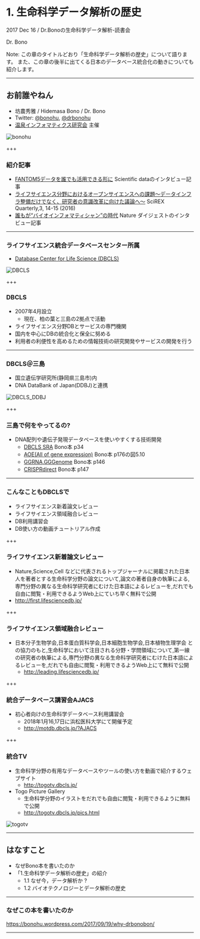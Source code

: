 # 1. 生命科学データ解析の歴史

2017 Dec 16 / Dr.Bonoの生命科学データ解析-読書会

Dr. Bono

Note:
この章のタイトルどおり「生命科学データ解析の歴史」について語ります。
また、この章の後半に出てくる日本のデータベース統合化の動きについても紹介します。

---

## お前誰やねん

* 坊農秀雅 / Hidemasa Bono / Dr. Bono
* Twitter: [@bonohu](https://twitter.com/bonohu), [@drbonohu](https://twitter.com/drbonohu)
* [温泉インフォマティクス研究会](https://twitter.com/kubor_/status/860448923441221632) 主催

![bonohu](http://www.natureasia.com/static/ja-jp/scientificdata/img/papers-from-japan/fantom5/bono.jpg)

+++

### 紹介記事

*  [FANTOM5データを誰でも活用できる形に](https://www.natureasia.com/ja-jp/scientificdata/papers-from-japan/fantom5) Scientific dataのインタビュー記事
* [ライフサイエンス分野におけるオープンサイエンスへの課題〜データインフラ整備だけでなく、研究者の意識改革に向けた議論へ〜](http://scirex.grips.ac.jp/newsletter/SciREX-Quarterly20161125.pdf#page=14) SciREX Quarterly,3, 14-15 (2016)
* [誰もが“バイオインフォマティシャン”の時代](http://doi.org/10.1038/ndigest.2015.150122) Nature ダイジェストのインタビュー記事
---

### ライフサイエンス統合データベースセンター所属

* [Database Center for Life Science (DBCLS)](https://dbcls.rois.ac.jp/)

![DBCLS](http://leading.lifesciencedb.jp/wordpress/wp-content/uploads/2014/06/logo_en_c.png)

+++

### DBCLS

* 2007年4月設立
  * 現在、柏の葉と三島の2拠点で活動
* ライフサイエンス分野DBとサービスの専門機関
* 国内を中心にDBの統合化と保全に努める
* 利用者の利便性を高めるための情報技術の研究開発やサービスの開発を行う

---

### DBCLS＠三島

* 国立遺伝学研究所(静岡県三島市)内
* DNA DataBank of Japan(DDBJ)と連携

![DBCLS_DDBJ](http://dbcls.rois.ac.jp/wp-content/uploads/2014/02/076a3beb1ba39ef1b0a95339fc86ec72.png)

+++

### 三島で何をやってるの?

* DNA配列や遺伝子発現データベースを使いやすくする技術開発
  * [DBCLS SRA](http://sra.dbcls.jp/) Bono本 p34
  * [AOE(All of gene expression)](http://aoe.dbcls.jp/) Bono本 p176の図5.10
  * [GGRNA](http://ggrna.dbcls.jp/),[GGGenome](http://gggenome.dbcls.jp/) Bono本 p146
  * [CRISPRdirect](http://crispr.dbcls.jp/) Bono本 p147
---

### こんなこともDBCLSで

* ライフサイエンス新着論文レビュー
* ライフサイエンス領域融合レビュー
* DB利用講習会
* DB使い方の動画チュートリアル作成

+++

### ライフサイエンス新着論文レビュー

* Nature,Science,Cell などに代表されるトップジャーナルに掲載された日本人を著者とする生命科学分野の論文について,論文の著者自身の執筆による,専門分野の異なる生命科学研究者にむけた日本語によるレビューを,だれでも自由に閲覧・利用できるようWeb上にていち早く無料で公開
* http://first.lifesciencedb.jp/

+++

### ライフサイエンス領域融合レビュー

* 日本分子生物学会,日本蛋白質科学会,日本細胞生物学会,日本植物生理学会 との協力のもと,生命科学において注目される分野・学問領域について,第一線の研究者の執筆による,専門分野の異なる生命科学研究者にむけた日本語によるレビューを,だれでも自由に閲覧・利用できるようWeb上にて無料で公開
  - http://leading.lifesciencedb.jp/


+++

### 統合データベース講習会AJACS

* 初心者向けの生命科学データベース利用講習会
  - 2018年1月16,17日に浜松医科大学にて開催予定
  - http://motdb.dbcls.jp/?AJACS

+++

### 統合TV

* 生命科学分野の有用なデータベースやツールの使い方を動画で紹介するウェブサイト
  - http://togotv.dbcls.jp/
* Togo Picture Gallery
  - 生命科学分野のイラストをだれでも自由に閲覧・利用できるように無料で公開
  - http://togotv.dbcls.jp/pics.html

![togotv](http://togotv.dbcls.jp/images/logo_togotv15.png)

---

## はなすこと

* なぜBono本を書いたのか
* 「1.生命科学データ解析の歴史」の紹介
  * 1.1 なぜ今，データ解析か ?
  * 1.2 バイオテクノロジーとデータ解析の歴史


---

### なぜこの本を書いたのか

https://bonohu.wordpress.com/2017/09/19/why-drbonobon/

---
